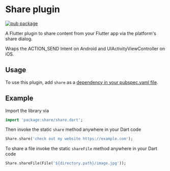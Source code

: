 # Share plugin

[![pub package](https://img.shields.io/pub/v/share.svg)](https://pub.dartlang.org/packages/share)

A Flutter plugin to share content from your Flutter app via the platform's
share dialog.

Wraps the ACTION_SEND Intent on Android and UIActivityViewController
on iOS.

## Usage
To use this plugin, add `share` as a [dependency in your pubspec.yaml file](https://flutter.io/platform-plugins/).

## Example

Import the library via
``` dart
import 'package:share/share.dart';
```

Then invoke the static `share` method anywhere in your Dart code
``` dart
Share.share('check out my website https://example.com');
```

To share a file invoke the static `shareFile` method anywhere in your Dart code
``` dart
Share.shareFile(File('${directory.path}/image.jpg'));
```
